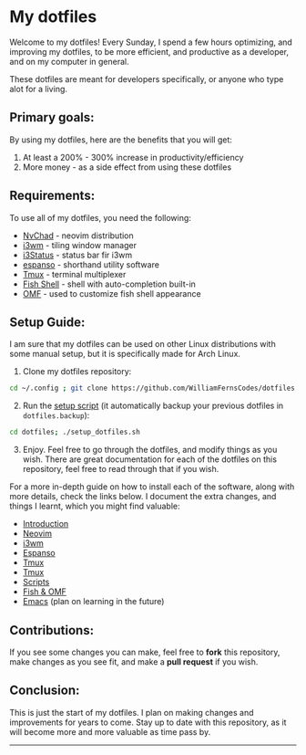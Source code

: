 # My dotfiles

Welcome to my dotfiles! Every Sunday, I spend a few hours optimizing, and improving my dotfiles, to be more efficient, and productive as a developer, and on my computer in general.

These dotfiles are meant for developers specifically, or anyone who type alot for a living.

## Primary goals:

By using my dotfiles, here are the benefits that you will get:

1. At least a 200% - 300% increase in productivity/efficiency
2. More money - as a side effect from using these dotfiles

## Requirements:

To use all of my dotfiles, you need the following:

- [NvChad](https://nvchad.com/docs/quickstart/install/) - neovim distribution
- [i3wm](https://archlinux.org/packages/extra/x86_64/i3-wm/) - tiling window manager
- [i3Status](https://archlinux.org/packages/extra/x86_64/i3status/) - status bar fir i3wm
- [espanso](https://aur.archlinux.org/packages/espanso-bin) - shorthand utility software
- [Tmux](https://archlinux.org/packages/extra/x86_64/tmux/) - terminal multiplexer
- [Fish Shell](https://archlinux.org/packages/extra/x86_64/fish/) - shell with auto-completion built-in
- [OMF](https://github.com/oh-my-fish/oh-my-fish) - used to customize fish shell appearance

## Setup Guide:

I am sure that my dotfiles can be used on other Linux distributions with some manual setup, but it is specifically made for Arch Linux.

1. Clone my dotfiles repository:

```bash
cd ~/.config ; git clone https://github.com/WilliamFernsCodes/dotfiles
```

2. Run the [setup script](./scripts/setup_dotfiles.sh) (it automatically backup your previous dotfiles in `dotfiles.backup`):

```bash
cd dotfiles; ./setup_dotfiles.sh
```

3. Enjoy. Feel free to go through the dotfiles, and modify things as you wish. There are great documentation for each of the dotfiles on this repository, feel free to read through that if you wish.

For a more in-depth guide on how to install each of the software, along with more details, check the links below. I document the extra changes, and things I learnt, which you might find valuable:

- [Introduction](./documentation/introduction.md)
- [Neovim](./documentation/neovim.md)
- [i3wm](./documentation/i3wm.md)
- [Espanso](./documentation/espanso.md)
- [Tmux](./documentation/tmux.md)
- [Tmux](./documentation/tmux.md)
- [Scripts](./documentation/scripts.md)
- [Fish & OMF](./documentation/fish_and_omf.md)
- [Emacs](./documentation/emacs.md) (plan on learning in the future)

## Contributions:

If you see some changes you can make, feel free to **fork** this repository, make changes as you see fit, and make a **pull request** if you wish.

## Conclusion:

This is just the start of my dotfiles. I plan on making changes and improvements for years to come. Stay up to date with this repository, as it will become more and more valuable as time pass by.

---
